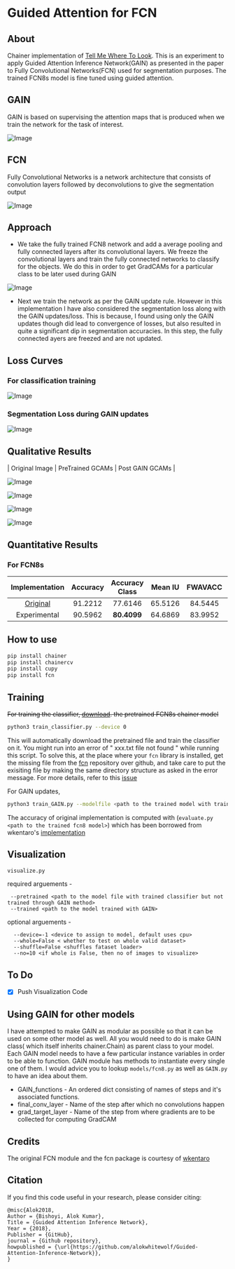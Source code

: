 # Guided Attention for FCN

## About
Chainer implementation of <a href='https://arxiv.org/abs/1802.10171'>Tell Me Where To Look</a>.
This is an experiment to apply Guided Attention Inference Network(GAIN) as presented in the paper to Fully Convolutional Networks(FCN) used for segmentation purposes. The trained FCN8s model is fine tuned using guided attention.

## GAIN
 GAIN is based on supervising the attention maps that is produced when we train the network for
the task of interest.

![Image](media/gain.png)
## FCN
Fully Convolutional Networks is a network architecture that consists of convolution layers followed by deconvolutions to
give the segmentation output

![Image](media/fcn.png)
## Approach

* We take the fully trained FCN8 network and add a average pooling and fully connected layers after its convolutional layers. We freeze the convolutional layers and
train the fully connected networks to classify for the objects. We do this in order to get GradCAMs for a particular class to be later used during GAIN

![Image](media/modification.jpg)

* Next we train the network as per the GAIN update rule. However in this implementation I have also  considered the segmentation loss along with the
GAIN updates/loss. This is because, I found using only the GAIN updates though did lead to convergence of losses, but also resulted in quite a significant dip in segmentation accuracies. In this step, the fully connected ayers are freezed and are not updated.

## Loss Curves
### For classification training
![Image](media/classification_loss.png)

### Segmentation Loss during GAIN updates
![Image](media/sg_loss.png)


## Qualitative Results
| Original Image | PreTrained GCAMs | Post GAIN GCAMs |

![Image](media/example2.png)

![Image](media/example3.png)

![Image](media/example4.png)

![Image](media/example5.png)


## Quantitative Results


### For FCN8s

| Implementation | Accuracy | Accuracy Class | Mean IU | FWAVACC | Model File |
|:--------------:|:--------:|:--------------:|:-------:|:-------:|:----------:|
| [Original](https://github.com/shelhamer/fcn.berkeleyvision.org/tree/master/voc-fcn8s) | 91.2212 | 77.6146 | 65.5126 | 84.5445 | [`fcn8s_from_caffe.npz`](https://drive.google.com/uc?id=0B9P1L--7Wd2vb0cxV0VhcG1Lb28) |
| Experimental| 90.5962 | **80.4099** | 64.6869 | 83.9952 | **To make public soon** |

## How to use
```bash
pip install chainer
pip install chainercv
pip install cupy
pip install fcn
```
Training
--------
<s> For training the classifier, <a href='https://drive.google.com/uc?id=0B9P1L--7Wd2vWG5MeUEwWmxudU0'>download</a>. the pretrained FCN8s chainer model </s>
```bash
python3 train_classifier.py --device 0
```
This will automatically download the pretrained file and train the classifier on it. You might run into an error of " xxx.txt file not found " while running this script. To solve this, at the place where your `fcn` library is installed, get the missing file from the <a href='https://github.com/wkentaro/fcn'>fcn</a> repository over github, and take care to put the exisiting file by making the same directory structure as asked in the error message. For more details, refer to this <a href='https://github.com/wkentaro/fcn/issues/111'>issue</a>


For GAIN updates,
```bash
python3 train_GAIN.py --modelfile <path to the trained model with trained classifier> --device 0
```

The accuracy of original implementation is computed with (`evaluate.py <path to the trained fcn8 model>`) which has been borrowed from wkentaro's <a href='https://github.com/wkentaro/fcn'>implementation</a>

Visualization
-------------
```bash
visualize.py 
```
required arguements - 
 ```
  --pretrained <path to the model file with trained classifier but not trained through GAIN method>
  --trained <path to the model trained with GAIN>
 ```

optional arguements - 
```
  --device=-1 <device to assign to model, default uses cpu>
  --whole=False < whether to test on whole valid dataset>
  --shuffle=False <shuffles fataset loader>
  --no=10 <if whole is False, then no of images to visualize>
```

## To Do

- [x] Push Visualization Code

## Using GAIN for other models
I have attempted to make GAIN as modular as possible so that it can be used on some other model as well. All you would need to do is make GAIN class( which itself inherits chainer.Chain) as parent class to your model. 
Each GAIN model needs to have a few particular instance variables in order to be able to function. GAIN module has methods to instantiate every single one of them. I would advice you to lookup ```models/fcn8.py``` as well as ```GAIN.py``` to have an idea about them.

* GAIN_functions - An ordered dict consisting of names of steps and it's associated functions. 
* final_conv_layer - Name of the step after which no convolutions happen
* grad_target_layer - Name of the step from where gradients are to be collected for computing GradCAM


## Credits
The original FCN module and the fcn package is courtesy of <a href='https://github.com/wkentaro/fcn'>wkentaro</a>

## Citation
If you find this code useful in your research, please consider citing:

    @misc{Alok2018,
	Author = {Bishoyi, Alok Kumar},
	Title = {Guided Attention Inference Network},
	Year = {2018},
	Publisher = {GitHub},
	journal = {Github repository},
	howpublished = {\url{https://github.com/alokwhitewolf/Guided-Attention-Inference-Network}},
    }
